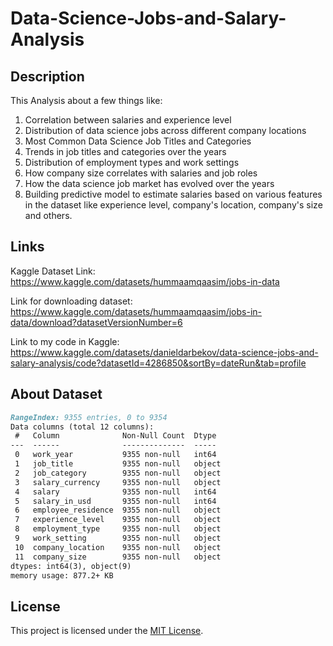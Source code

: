 # Data-Science-Jobs-and-Salary-Analysis

## Description

This Analysis about a few things like:
1) Correlation between salaries and experience level
2) Distribution of data science jobs across different company locations
3) Most Common Data Science Job Titles and Categories
4) Trends in job titles and categories over the years
5) Distribution of employment types and work settings
6) How company size correlates with salaries and job roles
7) How the data science job market has evolved over the years
8) Building predictive model to estimate salaries based on various features in the dataset like experience level, company's location, company's size and others.

## Links

Kaggle Dataset Link: https://www.kaggle.com/datasets/hummaamqaasim/jobs-in-data

Link for downloading dataset: https://www.kaggle.com/datasets/hummaamqaasim/jobs-in-data/download?datasetVersionNumber=6

Link to my code in Kaggle: https://www.kaggle.com/datasets/danieldarbekov/data-science-jobs-and-salary-analysis/code?datasetId=4286850&sortBy=dateRun&tab=profile

## About Dataset
```markdown
RangeIndex: 9355 entries, 0 to 9354
Data columns (total 12 columns):
 #   Column              Non-Null Count  Dtype 
---  ------              --------------  ----- 
 0   work_year           9355 non-null   int64 
 1   job_title           9355 non-null   object
 2   job_category        9355 non-null   object
 3   salary_currency     9355 non-null   object
 4   salary              9355 non-null   int64 
 5   salary_in_usd       9355 non-null   int64 
 6   employee_residence  9355 non-null   object
 7   experience_level    9355 non-null   object
 8   employment_type     9355 non-null   object
 9   work_setting        9355 non-null   object
 10  company_location    9355 non-null   object
 11  company_size        9355 non-null   object
dtypes: int64(3), object(9)
memory usage: 877.2+ KB
```
## License

This project is licensed under the [MIT License](LICENSE).


